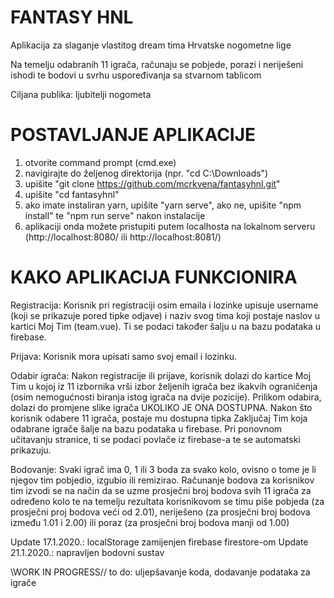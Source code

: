 # FANTASY HNL
Aplikacija za slaganje vlastitog dream tima Hrvatske nogometne lige

Na temelju odabranih 11 igrača, računaju se pobjede, porazi i neriješeni ishodi te bodovi u svrhu uspoređivanja sa stvarnom tablicom

Ciljana publika: ljubitelji nogometa

# POSTAVLJANJE APLIKACIJE

1. otvorite command prompt (cmd.exe)
2. navigirajte do željenog direktorija (npr. "cd C:\Downloads")
3. upišite "git clone https://github.com/mcrkvena/fantasyhnl.git"
4. upišite "cd fantasyhnl"
5. ako imate instaliran yarn, upišite "yarn serve", ako ne, upišite "npm install" te "npm run serve" nakon instalacije
6. aplikaciji onda možete pristupiti putem localhosta na lokalnom serveru (http://localhost:8080/ ili http://localhost:8081/)

# KAKO APLIKACIJA FUNKCIONIRA

Registracija: Korisnik pri registraciji osim emaila i lozinke upisuje username (koji se prikazuje pored tipke odjave) i naziv svog tima koji postaje naslov u kartici Moj Tim (team.vue). Ti se podaci također šalju u na bazu podataka u firebase.

Prijava: Korisnik mora upisati samo svoj email i lozinku.

Odabir igrača: Nakon registracije ili prijave, korisnik dolazi do kartice Moj Tim u kojoj iz 11 izbornika vrši izbor željenih igrača bez ikakvih ograničenja (osim nemogućnosti biranja istog igrača na dvije pozicije). Prilikom odabira, dolazi do promjene slike igrača UKOLIKO JE ONA DOSTUPNA. Nakon što korisnik odabere 11 igrača, postaje mu dostupna tipka Zaključaj Tim koja odabrane igrače šalje na bazu podataka u firebase. Pri ponovnom učitavanju stranice, ti se podaci povlače iz firebase-a te se automatski prikazuju.

Bodovanje: Svaki igrač ima 0, 1 ili 3 boda za svako kolo, ovisno o tome je li njegov tim pobjedio, izgubio ili remizirao. Računanje     bodova za korisnikov tim izvodi se na način da se uzme prosječni broj bodova svih 11 igrača za određeno kolo te na temelju rezultata korisnikovom se timu piše pobjeda (za prosječni proj bodova veći od 2.01), neriješeno (za prosječni broj bodova između 1.01 i 2.00) ili poraz (za prosječni broj bodova manji od 1.00)


Update 17.1.2020.: localStorage zamijenjen firebase firestore-om
Update 21.1.2020.: napravljen bodovni sustav

\WORK IN PROGRESS// to do: uljepšavanje koda, dodavanje podataka za igrače
